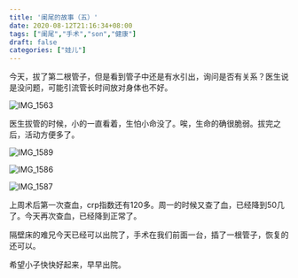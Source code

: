 ```yaml
---
title: '阑尾的故事（五）'
date: 2020-08-12T21:16:34+08:00
tags: ["阑尾","手术","son","健康"]
draft: false
categories: ["娃儿"]
---
```

今天，拔了第二根管子，但是看到管子中还是有水引出，询问是否有关系？医生说是没问题，可能引流管长时间放对身体也不好。

![IMG_1563](https://i.loli.net/2020/08/22/Yb7viCzsyDfUTwR.jpg)

医生拔管的时候，小的一直看着，生怕小命没了。唉，生命的确很脆弱。拔完之后，活动方便多了。

![IMG_1589](https://i.loli.net/2020/08/22/54eUpIK28mOyuxE.jpg)

![IMG_1586](https://i.loli.net/2020/08/22/EmqGUxikhHcorIZ.jpg)

![IMG_1587](https://i.loli.net/2020/08/22/nljip87C2LIm4cb.jpg)

上周术后第一次查血，crp指数还有120多。周一的时候又查了血，已经降到50几了。今天再次查血，已经降到正常了。

隔壁床的难兄今天已经可以出院了，手术在我们前面一台，插了一根管子，恢复的还可以。

希望小子快快好起来，早早出院。